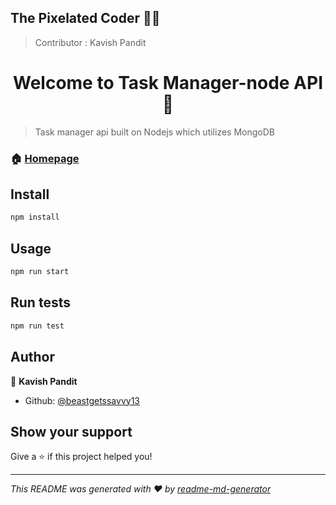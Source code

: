 ## The Pixelated Coder  :man_technologist:

> Contributor : Kavish Pandit 

<h1 align="center">Welcome to Task Manager-node API 👋</h1>

> Task manager api built on Nodejs which utilizes MongoDB

### 🏠 [Homepage](https://github.com/beastgetssavvy13/task-manager-api-prod)

## Install

```sh
npm install
```

## Usage

```sh
npm run start
```

## Run tests

```sh
npm run test
```

## Author

👤 **Kavish Pandit**

* Github: [@beastgetssavvy13](https://github.com/beastgetssavvy13)

## Show your support

Give a ⭐️ if this project helped you!

***
_This README was generated with ❤️ by [readme-md-generator](https://github.com/beastgetssavvy13/task-manager-api-prod)_
